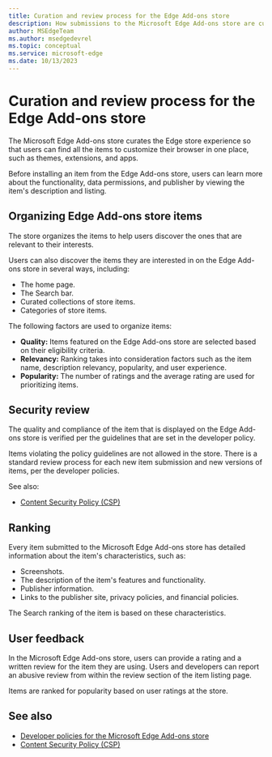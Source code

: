 ```yaml
---
title: Curation and review process for the Edge Add-ons store
description: How submissions to the Microsoft Edge Add-ons store are curated and reviewed by the store team.
author: MSEdgeTeam
ms.author: msedgedevrel
ms.topic: conceptual
ms.service: microsoft-edge
ms.date: 10/13/2023
---
```

# Curation and review process for the Edge Add-ons store

The Microsoft Edge Add-ons store curates the Edge store experience so that users can find all the items to customize their browser in one place, such as themes, extensions, and apps.

Before installing an item from the Edge Add-ons store, users can learn more about the functionality, data permissions, and publisher by viewing the item's description and listing.


<!-- ====================================================================== -->
## Organizing Edge Add-ons store items

The store organizes the items to help users discover the ones that are relevant to their interests.

Users can also discover the items they are interested in on the Edge Add-ons store in several ways, including:
* The home page.
* The Search bar.
* Curated collections of store items.
* Categories of store items.

The following factors are used to organize items:
* **Quality:** Items featured on the Edge Add-ons store are selected based on their eligibility criteria.
* **Relevancy:** Ranking takes into consideration factors such as the item name, description relevancy, popularity, and user experience.
* **Popularity:** The number of ratings and the average rating are used for prioritizing items.


<!-- ====================================================================== -->
## Security review

The quality and compliance of the item that is displayed on the Edge Add-ons store is verified per the guidelines that are set in the developer policy.

Items violating the policy guidelines are not allowed in the store. There is a standard review process for each new item submission and new versions of items, per the developer policies.

See also:
* [Content Security Policy (CSP)](../store-policies/csp.md)


<!-- ====================================================================== -->
## Ranking

Every item submitted to the Microsoft Edge Add-ons store has detailed information about the item's characteristics, such as:

* Screenshots.
* The description of the item's features and functionality.
* Publisher information.
* Links to the publisher site, privacy policies, and financial policies.

The Search ranking of the item is based on these characteristics.


<!-- ====================================================================== -->
## User feedback

In the Microsoft Edge Add-ons store, users can provide a rating and a written review for the item they are using. Users and developers can report an abusive review from within the review section of the item listing page.

Items are ranked for popularity based on user ratings at the store.


<!-- ====================================================================== -->
## See also

* [Developer policies for the Microsoft Edge Add-ons store](../store-policies/developer-policies.md)
* [Content Security Policy (CSP)](../store-policies/csp.md)
